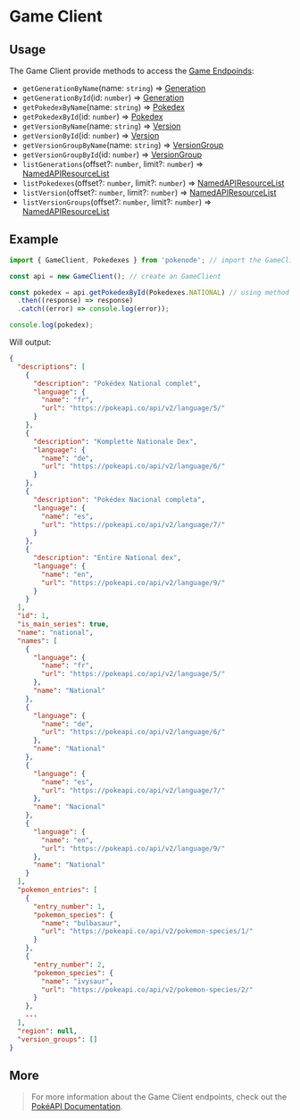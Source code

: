 # Game Client

## Usage

The Game Client provide methods to access the [Game Endpoinds](https://pokeapi.co/docs/v2#games-section):

- `getGenerationByName`(name: `string`) => [Generation](/game-typings?id=generation)
- `getGenerationById`(id: `number`) => [Generation](/game-typings?id=generation)
- `getPokedexByName`(name: `string`) => [Pokedex](/game-typings?id=pokedex)
- `getPokedexById`(id: `number`) => [Pokedex](/game-typings?id=pokedex)
- `getVersionByName`(name: `string`) => [Version](/game-typings?id=version)
- `getVersionById`(id: `number`) => [Version](/game-typings?id=version)
- `getVersionGroupByName`(name: `string`) => [VersionGroup](/game-typings?id=version-group)
- `getVersionGroupById`(id: `number`) => [VersionGroup](/game-typings?id=version-group)
- `listGenerations`(offset?: `number`, limit?: `number`) => [NamedAPIResourceList](typings/common-typings?id=named-api-resource-list)
- `listPokedexes`(offset?: `number`, limit?: `number`) => [NamedAPIResourceList](typings/common-typings?id=named-api-resource-list)
- `listVersion`(offset?: `number`, limit?: `number`) => [NamedAPIResourceList](typings/common-typings?id=named-api-resource-list)
- `listVersionGroups`(offset?: `number`, limit?: `number`) => [NamedAPIResourceList](typings/common-typings?id=named-api-resource-list)

## Example

```js
import { GameClient, Pokedexes } from 'pokenode'; // import the GameClient (Pokedexes enum is fully optional)

const api = new GameClient(); // create an GameClient

const pokedex = api.getPokedexById(Pokedexes.NATIONAL) // using method getPokedexById()
  .then((response) => response)
  .catch((error) => console.log(error));

console.log(pokedex);
```

Will output:

```json
{
  "descriptions": [
    {
      "description": "Pokédex National complet",
      "language": {
        "name": "fr",
        "url": "https://pokeapi.co/api/v2/language/5/"
      }
    },
    {
      "description": "Komplette Nationale Dex",
      "language": {
        "name": "de",
        "url": "https://pokeapi.co/api/v2/language/6/"
      }
    },
    {
      "description": "Pokédex Nacional completa",
      "language": {
        "name": "es",
        "url": "https://pokeapi.co/api/v2/language/7/"
      }
    },
    {
      "description": "Entire National dex",
      "language": {
        "name": "en",
        "url": "https://pokeapi.co/api/v2/language/9/"
      }
    }
  ],
  "id": 1,
  "is_main_series": true,
  "name": "national",
  "names": [
    {
      "language": {
        "name": "fr",
        "url": "https://pokeapi.co/api/v2/language/5/"
      },
      "name": "National"
    },
    {
      "language": {
        "name": "de",
        "url": "https://pokeapi.co/api/v2/language/6/"
      },
      "name": "National"
    },
    {
      "language": {
        "name": "es",
        "url": "https://pokeapi.co/api/v2/language/7/"
      },
      "name": "Nacional"
    },
    {
      "language": {
        "name": "en",
        "url": "https://pokeapi.co/api/v2/language/9/"
      },
      "name": "National"
    }
  ],
  "pokemon_entries": [
    {
      "entry_number": 1,
      "pokemon_species": {
        "name": "bulbasaur",
        "url": "https://pokeapi.co/api/v2/pokemon-species/1/"
      }
    },
    {
      "entry_number": 2,
      "pokemon_species": {
        "name": "ivysaur",
        "url": "https://pokeapi.co/api/v2/pokemon-species/2/"
      }
    },
    ...
  ],
  "region": null,
  "version_groups": []
}
```

## More

> For more information about the Game Client endpoints, check out the [PokéAPI Documentation](https://pokeapi.co/docs/v2#games-section).
